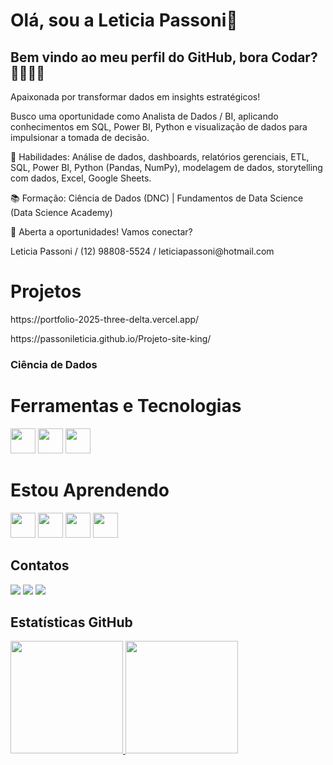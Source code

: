 # Olá, sou a Leticia Passoni👋
## Bem vindo ao meu perfil do GitHub,  bora Codar? 👩‍💻👨‍💻 

<p>Apaixonada por transformar dados em insights estratégicos!</p>
 
<p>Busco uma oportunidade como Analista de Dados / BI, aplicando conhecimentos em SQL, Power BI, Python e visualização de dados para impulsionar a tomada de decisão.</p>

<p>🎯 Habilidades: Análise de dados, dashboards, relatórios gerenciais, ETL, SQL, Power BI, Python (Pandas, NumPy), modelagem de dados, storytelling com dados, Excel, Google Sheets.</p>

<p>📚 Formação: Ciência de Dados (DNC) | Fundamentos de Data Science (Data Science Academy)</p>

<p>🚀 Aberta a oportunidades! Vamos conectar?</p>

<p>Leticia Passoni / (12) 98808-5524 / leticiapassoni@hotmail.com </p>

# Projetos

<p> https://portfolio-2025-three-delta.vercel.app/ </p>

<p> https://passonileticia.github.io/Projeto-site-king/ </p>



<h3> Ciência de Dados <h3>


# Ferramentas e Tecnologias 
<div class="image-container">
<img loading="lazy" src="https://cdn.jsdelivr.net/gh/devicons/devicon/icons/git/git-original.svg" width="40" height="40"/>
<img src="https://cdn.jsdelivr.net/gh/devicons/devicon@latest/icons/github/github-original-wordmark.svg" width="40" height="40"/>
<img src="https://cdn.jsdelivr.net/gh/devicons/devicon@latest/icons/canva/canva-original.svg" width="40" height="40" />
</div>

# Estou Aprendendo
<div class="image-container">
<img src="https://cdn.jsdelivr.net/gh/devicons/devicon@latest/icons/html5/html5-original.svg"  width="40" height="40"/>
<img src="https://cdn.jsdelivr.net/gh/devicons/devicon@latest/icons/css3/css3-original.svg"  width="40" height="40"/>
<img src="https://cdn.jsdelivr.net/gh/devicons/devicon@latest/icons/nodejs/nodejs-original-wordmark.svg"  width="40" height="40" />
<img src="https://cdn.jsdelivr.net/gh/devicons/devicon@latest/icons/javascript/javascript-plain.svg"  width="40" height="40"/>
</div>

## Contatos
<div>
<a href="https://instagram.com/passonileticia" target="_blank"><img loading="lazy" src="https://img.shields.io/badge/-Instagram-%23E4405F?style=for-the-badge&logo=instagram&logoColor=white" target="_blank"></a>
<a href = "mailto:passonialeticia@gmail.com"><img loading="lazy" src="https://img.shields.io/badge/Gmail-D14836?style=for-the-badge&logo=gmail&logoColor=white" target="_blank"></a>
<a href="https://www.linkedin.com/in/leticiapassoni1997/" target="_blank"><img loading="lazy" src="https://img.shields.io/badge/-LinkedIn-%230077B5?style=for-the-badge&logo=linkedin&logoColor=white" target="_blank"></a>   
</div>

## Estatísticas GitHub


<div>
  <a href="https://github.com/Passonileticia" class="image-container">
    <img loading="lazy" height="180em" src="https://github-readme-stats.vercel.app/api/top-langs/?username=Passonileticia&layout=compact&langs_count=7&theme=dracula"/>
    <img loading="lazy" height="180em" src="https://github-readme-stats.vercel.app/api?username=Passonileticia&show_icons=true&theme=dracula&include_all_commits=true&count_private=true"/>
  </a>
</div>



